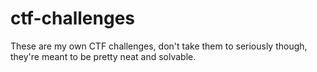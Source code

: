 # ctf-challenges
These are my own CTF challenges, don't take them to seriously though, they're meant to be pretty neat and solvable.
